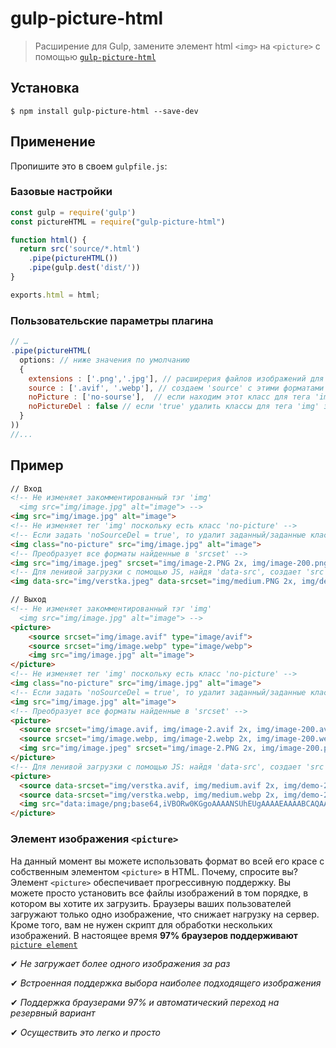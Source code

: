 # gulp-picture-html

> Расширение для Gulp, замените элемент html `<img>` на `<picture>` с помощью [`gulp-picture-html`](https://github.com/WpWebr/gulp-picture-html)

## Установка

```
$ npm install gulp-picture-html --save-dev
```

## Применение

Пропишите это в своем `gulpfile.js`:

### Базовые настройки

```js
const gulp = require('gulp')
const pictureHTML = require("gulp-picture-html")

function html() {
  return src('source/*.html')
    .pipe(pictureHTML())
    .pipe(gulp.dest('dist/'))
}

exports.html = html;
```

### Пользовательские параметры плагина

```js
// …
.pipe(pictureHTML(      
  options: // ниже значения по умолчанию
  {
    extensions : ['.png','.jpg'], // расширерия файлов изображений для которых создаем 'picture'
    source : ['.avif', '.webp'], // создаем 'source' с этими форматами      
    noPicture : ['no-sourse'],  // если находим этот класс для тега 'img', то не создаем 'picture' (можно ставить несколько классов)
    noPictureDel : false // если 'true' удалить классы для тега 'img' заданные в 'noSource:[]'
  }
))
//...

```
## Пример

```html
// Вход
<!-- Не изменяет закомментированный тэг 'img'
  <img src="img/image.jpg" alt="image"> -->
<img src="img/image.jpg" alt="image">
<!-- Не изменяет тег 'img' поскольку есть класс 'no-picture' -->
<!-- Если задать 'noSourceDel = true', то удалит заданный/заданные классы в 'noSource:[]' -->
<img class="no-picture" src="img/image.jpg" alt="image">
<!-- Преобразует все форматы найденные в 'srcset' -->
<img src="img/image.jpeg" srcset="img/image-2.PNG 2x, img/image-200.png 200w" width="500" height="300">
<!-- Для ленивой загрузки с помощью JS, найдя 'data-src', создает 'src' и 'srcset' c 'data:image/png;...' -->
<img data-src="img/verstka.jpeg" data-srcset="img/medium.PNG 2x, img/demo-200px.png 200w" width="500" height="300">
```
```html
// Выход
<!-- Не изменяет закомментированный тэг 'img'
  <img src="img/image.jpg" alt="image"> -->
<picture>
    <source srcset="img/image.avif" type="image/avif">
    <source srcset="img/image.webp" type="image/webp">
    <img src="img/image.jpg" alt="image">
</picture>
<!-- Не изменяет тег 'img' поскольку есть класс 'no-picture' -->
<img class="no-picture" src="img/image.jpg" alt="image">
<!-- Если задать 'noSourceDel = true', то удалит заданный/заданные классы в 'noSource:[]' -->
<img src="img/image.jpg" alt="image">
<!-- Преобразует все форматы найденные в 'srcset' -->
<picture>
  <source srcset="img/image.avif, img/image-2.avif 2x, img/image-200.avif 200w" type="image/avif">  
  <source srcset="img/image.webp, img/image-2.webp 2x, img/image-200.webp 200w" type="image/webp">  
  <img src="img/image.jpeg" srcset="img/image-2.PNG 2x, img/image-200.png 200w" width="500" height="300">
</picture>
<!-- Для ленивой загрузки с помощью JS: найдя 'data-src', создает 'src' и 'srcset' c 'data:image/png;...' -->
<picture>
  <source data-srcset="img/verstka.avif, img/medium.avif 2x, img/demo-200px.avif 200w" srcset="data:image/png;base64,iVBORw0KGgoAAAANSUhEUgAAAAEAAAABCAQAAAC1HAwCAAAAC0lEQVR42mNkYAAAAAYAAjCB0C8AAAAASUVORK5CYII=" type="image/avif">  
  <source data-srcset="img/verstka.webp, img/medium.webp 2x, img/demo-200px.webp 200w" srcset="data:image/png;base64,iVBORw0KGgoAAAANSUhEUgAAAAEAAAABCAQAAAC1HAwCAAAAC0lEQVR42mNkYAAAAAYAAjCB0C8AAAAASUVORK5CYII=" type="image/webp">  
  <img src="data:image/png;base64,iVBORw0KGgoAAAANSUhEUgAAAAEAAAABCAQAAAC1HAwCAAAAC0lEQVR42mNkYAAAAAYAAjCB0C8AAAAASUVORK5CYII=" data-src="img/verstka.jpeg" data-srcset="img/medium.PNG 2x, img/demo-200px.png 200w" width="500" height="300">
</picture>
```

### Элемент изображения `<picture>`
На данный момент вы можете использовать формат во всей его красе с собственным элементом `<picture>` в HTML. Почему, спросите вы? Элемент `<picture>` обеспечивает прогрессивную поддержку. Вы можете просто установить все файлы изображений в том порядке, в котором вы хотите их загрузить. Браузеры ваших пользователей загружают только одно изображение, что снижает нагрузку на сервер. Кроме того, вам не нужен скрипт для обработки нескольких изображений.
В настоящее время **97% браузеров поддерживают** [`picture element`](https://caniuse.com/?search=picture)

✔ *Не загружает более одного изображения за раз*

✔ *Встроенная поддержка выбора наиболее подходящего изображения*

✔ *Поддержка браузерами 97% и автоматический переход на резервный вариант*

✔ *Осуществить это легко и просто*